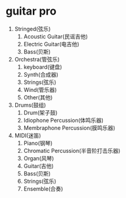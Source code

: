 # guitar pro









1. Stringed(弦乐)
    1. Acoustic Guitar(民谣吉他)
    2. Electric Guitar(电吉他)
    3. Bass(贝斯)
2. Orchestra(管弦乐)
    1. keyboard(键盘)
    2. Synth(合成器)
    3. Strings(弦乐)
    4. Wind(管乐器)
    5. Other(其他)
3. Drums(鼓组)
    1. Drum(架子鼓)
    2. Idiophone Percussion(体鸣乐器)
    3. Membraphone Percussion(膜鸣乐器)
4. MIDI(迷笛)
    1. Piano(钢琴)
    2. Chromatic Percussion(半音阶打击乐器)
    3. Organ(风琴)
    4. Guitar(吉他)
    5. Bass(贝斯)
    6. Strings(弦乐)
    7. Ensemble(合奏)
